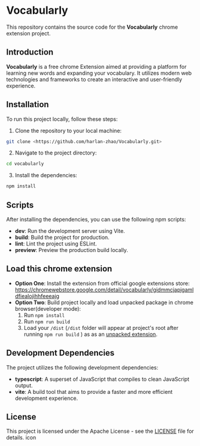 # Vocabularly

This repository contains the source code for the **Vocabularly** chrome extension project.

## Introduction

**Vocabularly** is a free chrome Extension aimed at providing a platform for learning new words and expanding your vocabulary. It utilizes modern web technologies and frameworks to create an interactive and user-friendly experience.

## Installation

To run this project locally, follow these steps:

1. Clone the repository to your local machine:

```bash
git clone <https://github.com/harlan-zhao/Vocabularly.git>
```

2. Navigate to the project directory:

```bash
cd vocabularly
```

3. Install the dependencies:

```bash
npm install
```

## Scripts

After installing the dependencies, you can use the following npm scripts:

- **dev**: Run the development server using Vite.
- **build**: Build the project for production.
- **lint**: Lint the project using ESLint.
- **preview**: Preview the production build locally.

## Load this chrome extension

- **Option One**: Install the extension from official google extensions store: https://chromewebstore.google.com/detail/vocabularly/gidmmcjapjgamldfiealojihhfeeeajg
- **Option Two**:  Build project locally and load unpacked package in chrome browser(developer mode): 
   1.  Run `npm install`
   2. Run `npm run build`
   3. Load your `/dist` (`/dist` folder will appear at project's root after running  `npm run build` ) as as an [unpacked extension](http:https://developer.chrome.com/docs/extensions/get-started/tutorial/hello-world#load-unpacked// "unpacked extension").

## Development Dependencies

The project utilizes the following development dependencies:

- **typescript**: A superset of JavaScript that compiles to clean JavaScript output.
- **vite**: A build tool that aims to provide a faster and more efficient development experience.

## License

This project is licensed under the Apache License - see the [LICENSE](LICENSE) file for details.
icon
